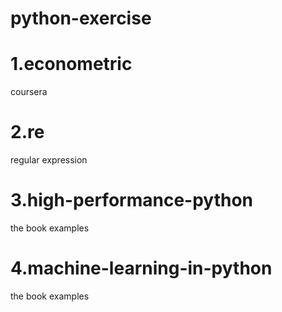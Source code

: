 # python-exercise

1.econometric
=================================
coursera

2.re
=================================
regular expression

3.high-performance-python
=================================
the book <High Performance Python> examples

4.machine-learning-in-python
=================================
the book <Machine Learning in Python> examples